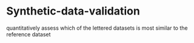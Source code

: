 # Synthetic-data-validation
quantitatively assess which of the lettered datasets is most similar to the reference dataset

